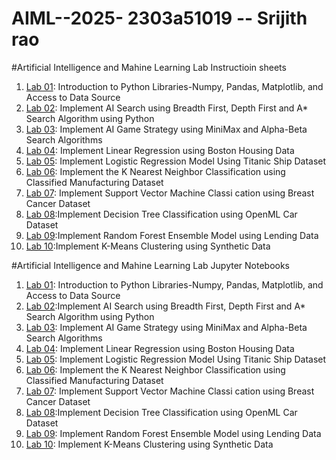 # AIML--2025- 2303a51019 -- Srijith rao
#Artificial Intelligence and Mahine Learning Lab Instructioin sheets
1. [Lab 01](https://github.com/2303a51019/AIML--2025/blob/main/AIML_A1.pdf):  Introduction to Python Libraries-Numpy, Pandas, Matplotlib, and Access to Data Source
2. [Lab 02](https://github.com/2303a51019/AIML--2025/blob/main/AIML_A2.pdf): Implement AI Search using Breadth First, Depth First and A* Search Algorithm using Python
3. [Lab 03](https://github.com/2303a51019/AIML--2025/blob/main/AIML_A3.pdf): Implement AI Game Strategy using MiniMax and Alpha-Beta Search Algorithms
4. [Lab 04](https://github.com/2303a51019/AIML--2025/blob/main/AIML_A4.pdf): Implement Linear Regression using Boston Housing Data
5. [Lab 05](https://github.com/2303a51019/AIML--2025/blob/main/AIML_A5.pdf): Implement Logistic Regression Model Using Titanic Ship Dataset
6. [Lab 06](https://github.com/2303a51019/AIML--2025/blob/main/AIML_A6.pdf): Implement the K Nearest Neighbor Classification using Classified Manufacturing Dataset
7. [Lab 07](https://github.com/2303a51019/AIML--2025/blob/main/AIML_A7.pdf):  Implement Support Vector Machine Classi cation using Breast Cancer Dataset
8. [Lab 08](https://github.com/2303a51019/AIML--2025/blob/main/AIML_A8.pdf):Implement Decision Tree Classification using OpenML Car Dataset
9. [Lab 09](https://github.com/2303a51019/AIML--2025/blob/main/AIML_A9.pdf):Implement Random Forest Ensemble Model using Lending Data
10. [Lab 10](https://github.com/2303a51019/AIML--2025/blob/main/AIML_A10.pdf):Implement K-Means Clustering using Synthetic Data

#Artificial Intelligence and Mahine Learning Lab Jupyter Notebooks
1. [Lab 01](https://github.com/2303a51019/AIML--2025/blob/main/AIML_LAB01.ipynb): Introduction to Python Libraries-Numpy, Pandas, Matplotlib, and Access to Data Source
2. [Lab 02](https://github.com/2303a51019/AIML--2025/blob/main/AIML_LAB02.ipynb):Implement AI Search using Breadth First, Depth First and A* Search Algorithm using Python
3. [Lab 03](https://github.com/2303a51019/AIML--2025/blob/main/AIML_LAB03.ipynb): Implement AI Game Strategy using MiniMax and Alpha-Beta Search Algorithms
4. [Lab 04](https://github.com/2303a51019/AIML--2025/blob/main/AIML_LAB04.ipynb): Implement Linear Regression using Boston Housing Data
5. [Lab 05](https://github.com/2303a51019/AIML--2025/blob/main/AIML_LAB05.ipynb): Implement Logistic Regression Model Using Titanic Ship Dataset
6. [Lab 06](https://github.com/2303a51019/AIML--2025/blob/main/AIML_LAB06.ipynb): Implement the K Nearest Neighbor Classification using Classified Manufacturing Dataset
7. [Lab 07](https://github.com/2303a51019/AIML--2025/blob/main/AIML_LAB07.ipynb):  Implement Support Vector Machine Classi cation using Breast Cancer Dataset
8. [Lab 08](https://github.com/2303a51019/AIML--2025/blob/main/AIML_LAB08.ipynb):Implement Decision Tree Classification using OpenML Car Dataset
9. [Lab 09](https://github.com/2303a51019/AIML--2025/blob/main/AIML_LAB09.ipynb): Implement Random Forest Ensemble Model using Lending Data
10. [Lab 10](https://github.com/2303a51019/AIML--2025/blob/main/AIML_LAB10.ipynb): Implement K-Means Clustering using Synthetic Data

